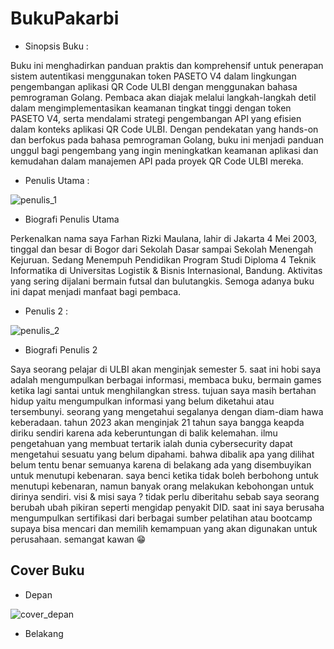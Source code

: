 # BukuPakarbi

* Sinopsis Buku : 

Buku ini menghadirkan panduan praktis dan komprehensif untuk penerapan sistem autentikasi menggunakan token PASETO V4 dalam lingkungan pengembangan aplikasi QR Code ULBI dengan menggunakan bahasa pemrograman Golang. Pembaca akan diajak melalui langkah-langkah detil dalam mengimplementasikan keamanan tingkat tinggi dengan token PASETO V4, serta mendalami strategi pengembangan API yang efisien dalam konteks aplikasi QR Code ULBI. Dengan pendekatan yang hands-on dan berfokus pada bahasa pemrograman Golang, buku ini menjadi panduan unggul bagi pengembang yang ingin meningkatkan keamanan aplikasi dan kemudahan dalam manajemen API pada proyek QR Code ULBI mereka.

* Penulis Utama : 

![penulis_1](https://github.com/FarhanRizkiM/BukuPakarbi/assets/110893795/18cae2ae-9161-41e6-9ef2-58e029653ae3)

* Biografi Penulis Utama 

Perkenalkan nama saya Farhan Rizki Maulana, lahir di Jakarta 4 Mei 2003, tinggal dan besar di Bogor dari Sekolah Dasar sampai Sekolah Menengah Kejuruan. Sedang Menempuh Pendidikan Program Studi Diploma 4 Teknik Informatika di Universitas Logistik & Bisnis Internasional, Bandung. Aktivitas yang sering dijalani bermain futsal dan bulutangkis. Semoga adanya buku ini dapat menjadi manfaat bagi pembaca.

* Penulis 2 : 

![penulis_2](https://github.com/FarhanRizkiM/BukuPakarbi/assets/110893795/f143a821-886b-417d-8f3a-12b2ee258466)

* Biografi Penulis 2 

Saya seorang pelajar di ULBI akan menginjak semester 5. saat ini hobi saya adalah mengumpulkan berbagai informasi, membaca buku, bermain games ketika lagi santai untuk menghilangkan stress. tujuan saya masih bertahan hidup yaitu mengumpulkan informasi yang belum diketahui atau tersembunyi. seorang yang mengetahui segalanya dengan diam-diam hawa keberadaan. tahun 2023 akan menginjak 21 tahun saya bangga keapda diriku sendiri karena ada keberuntungan di balik kelemahan. ilmu pengetahuan yang membuat tertarik ialah dunia cybersecurity dapat mengetahui sesuatu yang belum dipahami. bahwa dibalik apa yang dilihat belum tentu benar semuanya karena di belakang ada yang disembuyikan untuk menutupi kebenaran. saya benci ketika tidak boleh berbohong untuk menutupi kebenaran, namun banyak orang melakukan kebohongan untuk dirinya sendiri. visi & misi saya ? tidak perlu diberitahu sebab saya seorang berubah ubah pikiran seperti mengidap penyakit DID. saat ini saya berusaha mengumpulkan sertifikasi dari berbagai sumber pelatihan atau bootcamp supaya bisa mencari dan memilih kemampuan yang akan digunakan untuk perusahaan. semangat kawan 😁

## Cover Buku

* Depan

![cover_depan](https://github.com/FarhanRizkiM/BukuPakarbi/assets/110893795/b311e4a0-efdd-4b06-9e5c-0d479f932941)

* Belakang

